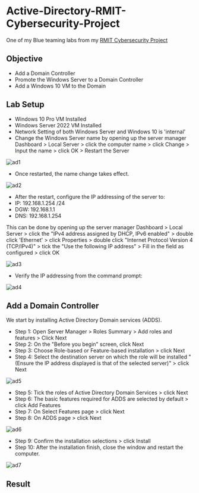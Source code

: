 # Active-Directory-RMIT-Cybersecurity-Project
One of my Blue teaming labs from my [RMIT Cybersecurity Project](https://github.com/Kazu010101/RMIT-Cybersecurity-Project/blob/main/README.md)

## Objective

- Add a Domain Controller
- Promote the Windows Server to a Domain Controller
- Add a Windows 10 VM to the Domain


## Lab Setup

- Windows 10 Pro VM Installed
- Windows Server 2022 VM Installed
- Network Setting of both Windows Server and Windows 10 is 'internal'
- Change the Windows Server name by opening up the server manager Dashboard > Local Server > click the computer name > click Change > Input the name > click OK > Restart the Server
  
![ad1](https://github.com/user-attachments/assets/661c600c-ef0e-4214-94f5-6ff4915db4bb)

- Once restarted, the name change takes effect.

![ad2](https://github.com/user-attachments/assets/7f9502de-0b82-4a62-904d-d00bf7e89cf1)

- After the restart, configure the IP addressing of the server to:
- IP: 192.168.1.254 /24
- DGW: 192.168.1.1
- DNS: 192.168.1.254

This can be done by opening up the server manager Dashboard > Local Server > click the "IPv4 address assigned by DHCP, IPv6 enabled" > double click 'Ethernet'  > click Properties > double click "Internet Protocol Version 4 (TCP/IPv4)" > tick the "Use the following IP address" > Fill in the field as configured > click OK

![ad3](https://github.com/user-attachments/assets/4e02eb7c-239e-4247-b1c0-253ff85a2abe)

- Verify the IP addressing from the command prompt:

![ad4](https://github.com/user-attachments/assets/d7b24d26-051b-497a-a464-72f644d602ee)

## Add a Domain Controller 

We start by installing Active Directory Domain services (ADDS).
- Step 1: Open Server Manager > Roles Summary > Add roles and features > Click Next 
- Step 2: On the "Before you begin" screen, click Next
- Step 3: Choose Role-based or Feature-based installation > click Next 
- Step 4: Select the destination server on which the role will be installed "(Ensure the IP address displayed is that of the selected server)" > click Next

![ad5](https://github.com/user-attachments/assets/1d11c37d-742e-4a30-bc53-943a1ea2dba2)

- Step 5: Tick the roles of Active Directory Domain Services > click Next
- Step 6: The basic features required for ADDS are selected by default > click Add Features
- Step 7: On Select Features page > click Next
- Step 8: On ADDS page > click Next
  
![ad6](https://github.com/user-attachments/assets/71a2dd15-a91f-4887-a033-e4fa84a91799)

- Step 9: Confirm the installation selections > click Install
- Step 10: After the installation finish, close the window and restart the computer.
  
![ad7](https://github.com/user-attachments/assets/2ab75f2c-f8b7-4126-8101-724514724f52)

## Result

